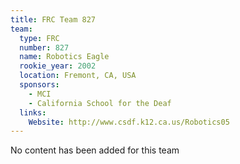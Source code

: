 ```yaml
---
title: FRC Team 827
team:
  type: FRC
  number: 827
  name: Robotics Eagle
  rookie_year: 2002
  location: Fremont, CA, USA
  sponsors:
    - MCI
    - California School for the Deaf
  links:
    Website: http://www.csdf.k12.ca.us/Robotics05
---
```

No content has been added for this team